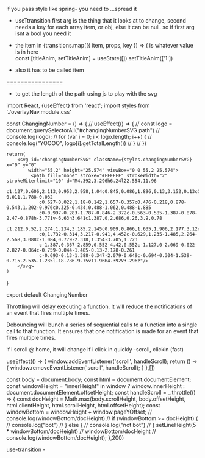 if you pass style like spring- you need to ...spread it

- useTtransition first arg is the thing that it looks at to change, second needs a key for each array item, or obj, else it can be null. so if first arg isnt a bool you need it

- the item in
{transitions.map(({ item, props, key }) => (
	is whatever value is in here   
	const [titleAnim, setTitleAnim] = useState([])
setTitleAnim(['1'])
- also it has to be called item


================
- to get the length of the path using js to play with the svg

import React, {useEffect} from 'react';
import styles from './overlayNav.module.css'

const ChangingNumber = () => {
	// useEffect(() => {
	// 	const logo = document.querySelectorAll("#changingNumberSVG path")
	// 	console.log(logo);
	// 	for (var i = 0; i < logo.length; i++) {
	// 		console.log("YOOOO", logo[i].getTotalLength())
	// 	}
  // })

	return(
		<svg id="changingNumberSVG" className={styles.changingNumberSVG} x="0" y="0"
			width="55.2" height="25.574" viewBox="0 0 55.2 25.574">
			 <path fill="none" stroke="#FFFFFF" strokeWidth="2" strokeMiterlimit="10" d="M4.392,3.296h6.24l22.554,11.96
				c1.127,0.606,2.113,0.953,2.958,1.04c0.845,0.086,1.896,0.13,3.152,0.13c0.563,0,1.159-0.011,1.788-0.032
				c0.627-0.022,1.18-0.142,1.657-0.357c0.476-0.218,0.878-0.543,1.202-0.976c0.325-0.434,0.488-1.062,0.488-1.885
				c0-0.997-0.283-1.787-0.846-2.372c-0.563-0.585-1.387-0.878-2.47-0.878h-3.771v-6.63h3.641c1.387,0,2.686,0.26,3.9,0.78
				c1.212,0.52,2.274,1.234,3.185,2.145c0.909,0.866,1.635,1.906,2.177,3.12c0.542,1.213,0.812,2.513,0.812,3.9
				c0,1.732-0.314,3.217-0.941,4.452c-0.629,1.235-1.485,2.264-2.568,3.088c-1.084,0.779-2.318,1.354-3.705,1.723
				c-1.387,0.367-2.859,0.552-4.42,0.552c-1.127,0-2.069-0.022-2.827-0.064c-0.759-0.044-1.485-0.13-2.178-0.261
				c-0.693-0.13-1.388-0.347-2.079-0.649c-0.694-0.304-1.539-0.715-2.535-1.235l-18.786-9.75v11.96H4.392V3.296z"/>
		</svg>
	)
}

export default ChangingNumber


Throttling will delay executing a function. It will reduce the notifications of an event that fires multiple times.

Debouncing will bunch a series of sequential calls to a function into a single call to that function. It ensures that one notification is made for an event that fires multiple times.

if i scroll @ home, it will change if i click in quickly
-scroll, clickin (fast)


  useEffect(() => {
    window.addEventListener('scroll', handleScroll);
    return () => {
      window.removeEventListener('scroll', handleScroll);
    }
  },[])

  const body = document.body;
  const html = document.documentElement;
  const windowHeight = "innerHeight" in window ? window.innerHeight : document.documentElement.offsetHeight;
  const handleScroll =
	_.throttle(() => {
     const docHeight = Math.max(body.scrollHeight, body.offsetHeight, html.clientHeight,  html.scrollHeight, html.offsetHeight);
     const windowBottom = windowHeight + window.pageYOffset;
     // console.log(windowBottom/docHeight)
     // if (windowBottom >= docHeight) {
     //    console.log("bot")
     // } else {
     //   console.log("not bot")
     // }
     setLineHeight(5 * windowBottom/docHeight)
     // windowBottom/docHeight
     // console.log(windowBottom/docHeight);
   },200)


use-transition -
